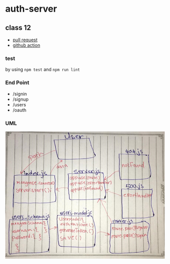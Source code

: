 # auth-server

## class 12
- [pull request](https://github.com/sondos-401-advanced-javascript/auth-server/pull/2)
- [github action](https://github.com/sondos-401-advanced-javascript/auth-server/actions)

### test
by using `npm test` and `npm run lint`

### End Point
- /signin 
- /signup
- /users
- /oauth

### UML
![UML](./assest/lab-11.jpg)
